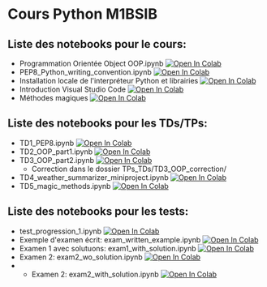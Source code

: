 # Cours Python M1BSIB

## Liste des notebooks pour le cours:
* Programmation Orientée Object OOP.ipynb [![Open In Colab](https://colab.research.google.com/assets/colab-badge.svg)](https://colab.research.google.com/github/que-ro/2023_COURS_PYTHON_public/blob/main/Cours/Programmation%20Orientée%20Object%20OOP.ipynb)
* PEP8_Python_writing_convention.ipynb [![Open In Colab](https://colab.research.google.com/assets/colab-badge.svg)](https://colab.research.google.com/github/que-ro/2023_COURS_PYTHON_public/blob/main/Cours/PEP8_Python_writing_convention.ipynb)
* Installation locale de l'interpréteur Python et librairies [![Open In Colab](https://colab.research.google.com/assets/colab-badge.svg)](https://colab.research.google.com/github/que-ro/2023_COURS_PYTHON_public/blob/main/Cours/Python%20Installation%20locale%20et%20librairies.ipynb)
* Introduction Visual Studio Code [![Open In Colab](https://colab.research.google.com/assets/colab-badge.svg)](https://colab.research.google.com/github/que-ro/2023_COURS_PYTHON_public/blob/main/Cours/Introduction%20Visual%20Studio%20Code.ipynb)
* Méthodes magiques [![Open In Colab](https://colab.research.google.com/assets/colab-badge.svg)](https://colab.research.google.com/github/que-ro/2023_COURS_PYTHON_public/blob/main/Cours/Méthodes%20Magiques.ipynb)


## Liste des notebooks pour les TDs/TPs:
* TD1_PEP8.ipynb [![Open In Colab](https://colab.research.google.com/assets/colab-badge.svg)](https://colab.research.google.com/github/que-ro/2023_COURS_PYTHON_public/blob/main/TPs_TDs/TD1_PEP8.ipynb)
* TD2_OOP_part1.ipynb [![Open In Colab](https://colab.research.google.com/assets/colab-badge.svg)](https://colab.research.google.com/github/que-ro/2023_COURS_PYTHON_public/blob/main/TPs_TDs/TD2_OOP_part1.ipynb)
* TD3_OOP_part2.ipynb [![Open In Colab](https://colab.research.google.com/assets/colab-badge.svg)](https://colab.research.google.com/github/que-ro/2023_COURS_PYTHON_public/blob/main/TPs_TDs/TD3_OOP_part2.ipynb)
  * Correction dans le dossier TPs_TDs/TD3_OOP_correction/
* TD4_weather_summarizer_miniproject.ipynb [![Open In Colab](https://colab.research.google.com/assets/colab-badge.svg)](https://colab.research.google.com/github/que-ro/2023_COURS_PYTHON_public/blob/main/TPs_TDs/TD4_weather_summarizer_miniproject.ipynb)
* TD5_magic_methods.ipynb [![Open In Colab](https://colab.research.google.com/assets/colab-badge.svg)](https://colab.research.google.com/github/que-ro/2023_COURS_PYTHON_public/blob/main/TPs_TDs/TD5_magic_methods.ipynb)


## Liste des notebooks pour les tests:
* test_progression_1.ipynb [![Open In Colab](https://colab.research.google.com/assets/colab-badge.svg)](https://colab.research.google.com/github/que-ro/2023_COURS_PYTHON_public/blob/main/Tests/test_progression_1.ipynb)
* Exemple d'examen écrit: exam_written_example.ipynb [![Open In Colab](https://colab.research.google.com/assets/colab-badge.svg)](https://colab.research.google.com/github/que-ro/2023_COURS_PYTHON_public/blob/main/Tests/exam_written_example.ipynb)
* Examen 1 avec solutuons: exam1_with_solution.ipynb [![Open In Colab](https://colab.research.google.com/assets/colab-badge.svg)](https://colab.research.google.com/github/que-ro/2023_COURS_PYTHON_public/blob/main/Tests/exam1_with_solution.ipynb)
* Examen 2: exam2_wo_solution.ipynb [![Open In Colab](https://colab.research.google.com/assets/colab-badge.svg)](https://colab.research.google.com/github/que-ro/2023_COURS_PYTHON_public/blob/main/Tests/exam2_wo_solution.ipynb)
* * Examen 2: exam2_with_solution.ipynb [![Open In Colab](https://colab.research.google.com/assets/colab-badge.svg)](https://colab.research.google.com/github/que-ro/2023_COURS_PYTHON_public/blob/main/Tests/exam2_with_solution.ipynb)

